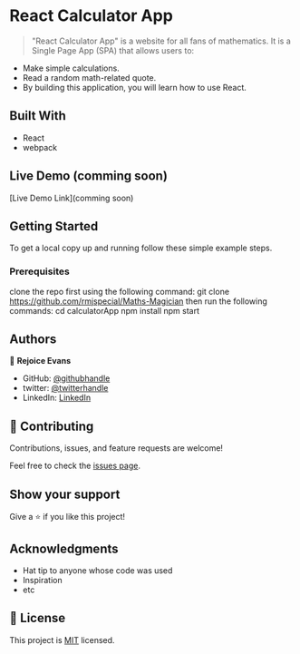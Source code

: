 # React Calculator App

> "React Calculator App" is a website for all fans of mathematics. It is a Single Page App (SPA) that allows users to:

- Make simple calculations.
- Read a random math-related quote.
- By building this application, you will learn how to use React.


## Built With

- React
- webpack

## Live Demo (comming soon)

[Live Demo Link](comming soon)


## Getting Started




To get a local copy up and running follow these simple example steps.

### Prerequisites
clone the repo first using the following command:
git clone https://github.com/rmjspecial/Maths-Magician
then run the following commands:
  cd calculatorApp
  npm install
  npm start
  
## Authors

👤 **Rejoice Evans**

- GitHub: [@githubhandle]( https://github.com/rmjspecial)
- twitter:  [@twitterhandle](https://twitter.com/rmjspecial2)
- LinkedIn: [LinkedIn](https://www.linkedin.com/in/rejoice-evans-74882122a/)

## 🤝 Contributing

Contributions, issues, and feature requests are welcome!

Feel free to check the [issues page](https://github.com/rmjspecial/Maths-Magician/issues).

## Show your support

Give a ⭐️ if you like this project!

## Acknowledgments

- Hat tip to anyone whose code was used
- Inspiration
- etc

## 📝 License

This project is [MIT](./MIT.md) licensed.
